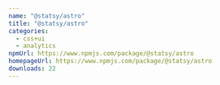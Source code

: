 ```yaml
---
name: "@statsy/astro"
title: "@statsy/astro"
categories:
  - css+ui
  - analytics
npmUrl: https://www.npmjs.com/package/@statsy/astro
homepageUrl: https://www.npmjs.com/package/@statsy/astro
downloads: 22
---
```

